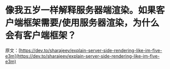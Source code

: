 # 像我五岁一样解释服务器端渲染。如果客户端框架需要/使用服务器渲染，为什么会有客户端框架？

原文：[https://dev.to/sharajeev/explain-server-side-rendering-like-im-five-e3m](https://dev.to/sharajeev/explain-server-side-rendering-like-im-five-e3m)